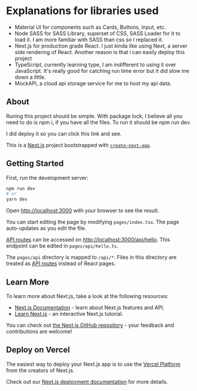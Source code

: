 # Explanations for libraries used
- Material UI for components such as Cards, Buttons, Input, etc.
- Node SASS for SASS Library, superset of CSS, SASS Loader for it to load it. I am more familiar with SASS than css so I replaced it.
- Next.js for production grade React. I just kinda like using Next, a server side rendering of React. Another reason is that i can easily deploy this project
- TypeScript, currently learning type, I am indifferent to using it over JavaScript. It's really good for catching run time error but it did slow me down a little.
- MockAPi, a cloud api storage service for me to host my api data.

## About
Runing this project should be simple. With package lock, I believe all you need to do is npm i, if you have all the files. To run it should be npm run dev.

I did deploy it so you can click this link and see. 

This is a [Next.js](https://nextjs.org/) project bootstrapped with [`create-next-app`](https://github.com/vercel/next.js/tree/canary/packages/create-next-app).

## Getting Started

First, run the development server:

```bash
npm run dev
# or
yarn dev
```

Open [http://localhost:3000](http://localhost:3000) with your browser to see the result.

You can start editing the page by modifying `pages/index.tsx`. The page auto-updates as you edit the file.

[API routes](https://nextjs.org/docs/api-routes/introduction) can be accessed on [http://localhost:3000/api/hello](http://localhost:3000/api/hello). This endpoint can be edited in `pages/api/hello.ts`.

The `pages/api` directory is mapped to `/api/*`. Files in this directory are treated as [API routes](https://nextjs.org/docs/api-routes/introduction) instead of React pages.

## Learn More

To learn more about Next.js, take a look at the following resources:

- [Next.js Documentation](https://nextjs.org/docs) - learn about Next.js features and API.
- [Learn Next.js](https://nextjs.org/learn) - an interactive Next.js tutorial.

You can check out [the Next.js GitHub repository](https://github.com/vercel/next.js/) - your feedback and contributions are welcome!

## Deploy on Vercel

The easiest way to deploy your Next.js app is to use the [Vercel Platform](https://vercel.com/new?utm_medium=default-template&filter=next.js&utm_source=create-next-app&utm_campaign=create-next-app-readme) from the creators of Next.js.

Check out our [Next.js deployment documentation](https://nextjs.org/docs/deployment) for more details.
